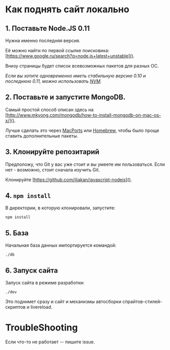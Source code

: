 
# Как поднять сайт локально

## 1. Поставьте Node.JS 0.11

Нужна именно последняя версия.

Её можно найти по первой ссылке поисковика: [https://www.google.ru/search?q=node.js+latest+unstable]().

Внизу страницы будет список всевозможных пакетов для разных ОС.

*Если вы хотите одновременно иметь стабильную версию 0.10 и последнюю 0.11, можно использовать [NVM](https://github.com/creationix/nvm).*

## 2. Поставьте и запустите MongoDB.

Самый простой способ описан здесь на [http://www.mkyong.com/mongodb/how-to-install-mongodb-on-mac-os-x/]().

Лучше сделать это через [MacPorts](http://www.macports.org/install.php) или [Homebrew](http://brew.sh), чтобы было проще ставить дополнительные пакеты.

## 3. Клонируйте репозитарий 

Предположу, что Git у вас уже стоит и вы умеете им пользоваться. Если нет - возможно, стоит сначала изучить Git.

Клонируйте [https://github.com/iliakan/javascript-nodejs]().

## 4. `npm install`

В директории, в которую клонировали, запустите:
```
npm install
```

## 5. База

Начальная база данных импортируется командой:
```
./db
```

## 6. Запуск сайта

Запуск сайта в режиме разработки:
```
./dev
```

Это поднимет сразу и сайт и механизмы автосборки спрайтов-стилей-скриптов и livereload.

# TroubleShooting

Если что-то не работает -- пишите issue.



